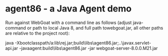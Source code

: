 # agent86 - a Java Agent demo

Run against WebGoat with a command line as follows (adjust java-command or path to local Java 8, and full path towebgoat.jar, all other paths are relative to the project root):

java -Xbootclasspath/a:lib\rej.jar;build\libs\agent86.jar;..\javax.servlet-api.jar -javaagent:build\libs\agent86.jar -jar webgoat-server-8.0.0.M21.jar
